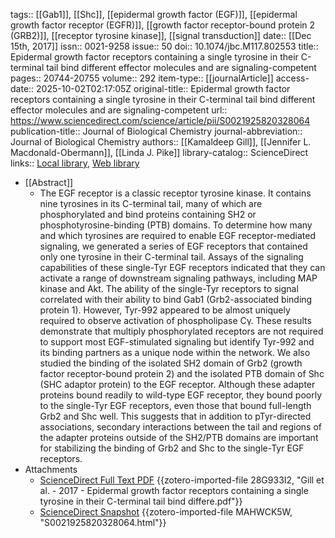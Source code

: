 tags:: [[Gab1]], [[Shc]], [[epidermal growth factor (EGF)]], [[epidermal growth factor receptor (EGFR)]], [[growth factor receptor-bound protein 2 (GRB2)]], [[receptor tyrosine kinase]], [[signal transduction]]
date:: [[Dec 15th, 2017]]
issn:: 0021-9258
issue:: 50
doi:: 10.1074/jbc.M117.802553
title:: Epidermal growth factor receptors containing a single tyrosine in their C-terminal tail bind different effector molecules and are signaling-competent
pages:: 20744-20755
volume:: 292
item-type:: [[journalArticle]]
access-date:: 2025-10-02T02:17:05Z
original-title:: Epidermal growth factor receptors containing a single tyrosine in their C-terminal tail bind different effector molecules and are signaling-competent
url:: https://www.sciencedirect.com/science/article/pii/S0021925820328064
publication-title:: Journal of Biological Chemistry
journal-abbreviation:: Journal of Biological Chemistry
authors:: [[Kamaldeep Gill]], [[Jennifer L. Macdonald-Obermann]], [[Linda J. Pike]]
library-catalog:: ScienceDirect
links:: [Local library](zotero://select/library/items/CPV4BC4P), [Web library](https://www.zotero.org/users/6106196/items/CPV4BC4P)

- [[Abstract]]
	- The EGF receptor is a classic receptor tyrosine kinase. It contains nine tyrosines in its C-terminal tail, many of which are phosphorylated and bind proteins containing SH2 or phosphotyrosine-binding (PTB) domains. To determine how many and which tyrosines are required to enable EGF receptor-mediated signaling, we generated a series of EGF receptors that contained only one tyrosine in their C-terminal tail. Assays of the signaling capabilities of these single-Tyr EGF receptors indicated that they can activate a range of downstream signaling pathways, including MAP kinase and Akt. The ability of the single-Tyr receptors to signal correlated with their ability to bind Gab1 (Grb2-associated binding protein 1). However, Tyr-992 appeared to be almost uniquely required to observe activation of phospholipase Cγ. These results demonstrate that multiply phosphorylated receptors are not required to support most EGF-stimulated signaling but identify Tyr-992 and its binding partners as a unique node within the network. We also studied the binding of the isolated SH2 domain of Grb2 (growth factor receptor-bound protein 2) and the isolated PTB domain of Shc (SHC adaptor protein) to the EGF receptor. Although these adapter proteins bound readily to wild-type EGF receptor, they bound poorly to the single-Tyr EGF receptors, even those that bound full-length Grb2 and Shc well. This suggests that in addition to pTyr-directed associations, secondary interactions between the tail and regions of the adapter proteins outside of the SH2/PTB domains are important for stabilizing the binding of Grb2 and Shc to the single-Tyr EGF receptors.
- Attachments
	- [ScienceDirect Full Text PDF](https://pdf.sciencedirectassets.com/778417/1-s2.0-S0021925820X60662/1-s2.0-S0021925820328064/main.pdf?X-Amz-Security-Token=IQoJb3JpZ2luX2VjEIr%2F%2F%2F%2F%2F%2F%2F%2F%2F%2FwEaCXVzLWVhc3QtMSJHMEUCIQC2ZmaUuABOdIvx645ZYjmxMJTxT1di4mJMJPmegoPu5wIgUaKg9offonmGXYGgnik9wsZod4ppVEnM0xzk2bTp9YIqsgUIIxAFGgwwNTkwMDM1NDY4NjUiDD8MlNAymkBB7ElKACqPBVG%2FeCm3jF76fpreYC3CGJ6DMOWusSVoWGiIG165Sm6gDBUquvzi87cpRb3kokqXR%2F4itWYVHrI%2BBJtOvte0hV9JWOvWlBMAuN4TDKjVRzZDe065f5bkZdad8HE48ZVgkxFY35SduYpvVT0vQkauPj7n5Ep%2BLIcPU3zfJ0%2FvnrJ9xK%2Bt3ULiNHrSv6VAL19%2FN8FIccRD76uVk416URGgquapnv15bkXTXh3UQd4IIHOcNU3mbQCMxXWmOylHw86Yiq2uJ74z4OSV88wm2jY2HtnHRszokK5M7Ko1%2BO8fNjg6HnpHkY7U30kt2k26iKm9l5A8zHgGrxF3dePOyom2kjjiRisIuhOpVcNs6QJjNpsGmfBycEWUypCUcoUlPzWSM7wWa0lVYFYE%2F3WKTr%2BkRf9WgaIpHcCLJLW5J9g4X0QtosKUwhygzgAtufyVstcVcvK%2Fltdl2S6OtmFAsz4zqFgRz%2B7HGSfrdQ4Ku82uBRFPCvKFHNZaPaYJsS0Cc5clylNYdyf0y%2B3CY6xtykrC2TBB2LKZ9vr6mKhaFTVWt3iWGZPsnK7ehbrAFmMzS0i3aLURLfD5mpoXfjhYbK1%2BvLp%2FVtyCr4r3t20wGV9MbzLc7TWozBjfdqCFVvJnT2a5SPQL3aET4BH3sGaMX4G%2Fb544rxLUjynC461RgJ7%2F1xClYPii1E2f5EWA331M%2BGGiJkZVSj3qHlneCWn%2B3WHU4Ww9p1wOAilzJbnny6SLXc7pcL3pxuIkRr9ArNE5QaLpYaSqFUsdQ4pmfPrECmzzgplYgDfBqoJEyayTOFDaz0kns6HEuKxs6RlJnhAP2gspNXVwieKAIlAwOc4k%2F67utYxUffoLtMV6X6Sq%2Bm8hyUAw%2Bq33xgY6sQFtBf%2Bmjzux9sODr4RabHWdZURmbzlT8jQ26llWjoU0XKnJ44yaSxnbzDA%2B983OTbdDXGGMTRjbFauLw3l1VWVo4rQ2mqTfvrUgRU%2FRBe7n7JS68S0xC6EaXr3sedVRgiLpgrwa8f%2B23RRz6jwNG5mxLAfmWFMiCz5LpfMZEojUKlXAd9iFxG9vPPdDw8CooNRRPPaIxjbfl8cM3aQEuwqnNIu0I66Cu08yC7xSn7n%2F8vc%3D&X-Amz-Algorithm=AWS4-HMAC-SHA256&X-Amz-Date=20251002T021711Z&X-Amz-SignedHeaders=host&X-Amz-Expires=300&X-Amz-Credential=ASIAQ3PHCVTY5X62MTE3%2F20251002%2Fus-east-1%2Fs3%2Faws4_request&X-Amz-Signature=02f932f58eb933c452975cc5f91d76da746046b9d47f785f5ecc4dcec8380cc7&hash=e6e2d2928f68ce319c77385975933747790a86269ea834a0d5f3331bc7cf073b&host=68042c943591013ac2b2430a89b270f6af2c76d8dfd086a07176afe7c76c2c61&pii=S0021925820328064&tid=spdf-6c2a2d69-0357-4d55-9301-632ca651810d&sid=d693ec803581474fe508052-4986a19c9f07gxrqa&type=client&download=true&tsoh=d3d3LnNjaWVuY2VkaXJlY3QuY29t&rh=d3d3LnNjaWVuY2VkaXJlY3QuY29t&ua=13115f5e59530d570656&rr=9880b3b84d1914d2&cc=us) {{zotero-imported-file 28G933I2, "Gill et al. - 2017 - Epidermal growth factor receptors containing a single tyrosine in their C-terminal tail bind differe.pdf"}}
	- [ScienceDirect Snapshot](https://www.sciencedirect.com/science/article/pii/S0021925820328064) {{zotero-imported-file MAHWCK5W, "S0021925820328064.html"}}